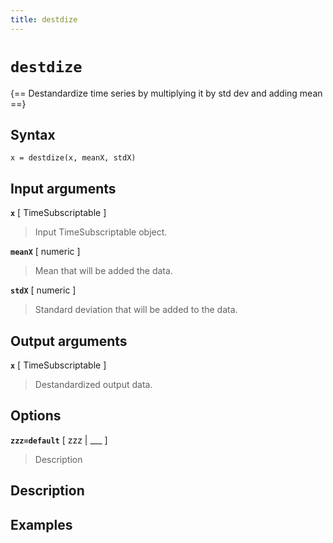 ```yaml
---
title: destdize
---
```


# `destdize`

{== Destandardize time series by multiplying it by std dev and adding mean ==}


## Syntax 

    x = destdize(x, meanX, stdX)


## Input arguments 

__`x`__ [ TimeSubscriptable ] 
> 
> Input TimeSubscriptable object.
> 

__`meanX`__ [ numeric ] 
> 
> Mean that will be added the data.
> 

__`stdX`__ [ numeric ] 
> 
> Standard deviation that will be added to the data.
> 


## Output arguments 

__`x`__ [ TimeSubscriptable ] 
> 
> Destandardized output data.
> 


## Options 

__`zzz=default`__ [ zzz | ___ ]
> 
> Description
> 


## Description 



## Examples

```matlab
```

